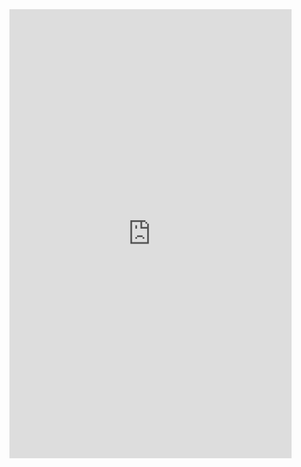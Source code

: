<iframe class="repl" width="100%" height="800px" frameborder="0" src="https://repl.it/@azablan/hello?lite=true"></iframe>
